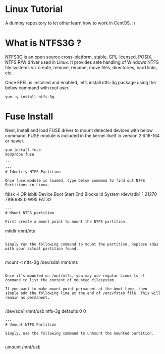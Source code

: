 Linux Tutorial
============
A dummy repository to let other learn how to work in CentOS. :)

What is NTFS3G ?
============

NTFS3G is an open source cross-platform, stable, GPL licensed, POSIX, NTFS R/W driver used in Linux. It provides safe handling of Windows NTFS file systems viz create, remove, rename, move files, directories, hard links, etc.

Once EPEL is installed and enabled, let’s install ntfs-3g package using the below command with root user.

```
yum -y install ntfs-3g
```

# Fuse Install

Next, install and load FUSE driver to mount detected devices with below command. FUSE module is included in the kernel itself in version 2.6.18-164 or newer.

```
yum install fuse
modprobe fuse

``
---
# Identify NTFS Partition

Once fuse module is loaded, type below command to find out NTFS Partitions in Linux.

```

fdisk -l
OR
lsblk
 Device Boot      Start    End      Blocks   Id  System
/dev/sdb1         1	   21270    7816688   b  W95 FAT32

```
---
# Mount NTFS partition

First create a mount point to mount the NTFS partition.

```
mkdir /mnt/nts

```

Simply run the following command to mount the partition. Replace sda1 with your actual partition found.


```
mount -t ntfs-3g /dev/sda1 /mnt/nts
```

Once it’s mounted on /mnt/ntfs, you may use regular Linux ls -l command to list the content of mounted filesystem.

If you want to make mount point permanent at the boot time, then simple add the following line at the end of /etc/fstab file. This will remain as permanent.


```
/dev/sda1    /mnt/usb    ntfs-3g        defaults    0    0
```
---
# Umount NTFS Partition

Simply, use the following command to unmount the mounted partition.


```
umount /mnt/usb

```

